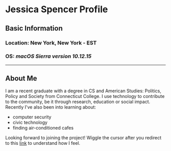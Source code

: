 # Jessica Spencer Profile
## Basic Information
### Location: New York, New York - EST
### OS: _macOS Sierra version 10.12.15_

---
## About Me

I am a recent graduate with a degree in CS and American Studies: Politics, Policy and Society from Connecticut College. I use technology to contribute to the community, be it through research, education or social impact. Recently I've also been into learning about:

* computer security 
* civic technology 
* finding air-conditioned cafes

Looking forward to joining the project! Wiggle the cursor after you redirect to this [link](https://www.staggeringbeauty.com/) to understand how I feel. 
